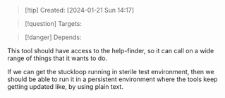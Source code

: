 
>[!tip] Created: [2024-01-21 Sun 14:17]

>[!question] Targets: 

>[!danger] Depends: 

This tool should have access to the help-finder, so it can call on a wide range of things that it wants to do.

If we can get the stuckloop running in sterile test environment, then we should be able to run it in a persistent environment where the tools keep getting updated like, by using plain text.


